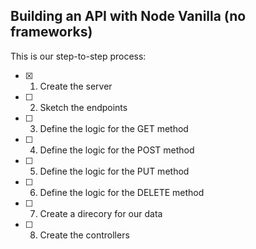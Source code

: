 ## Building an API with Node Vanilla (no frameworks)

This is our step-to-step process:

- [x] 1. Create the server
- [ ] 2. Sketch the endpoints
- [ ] 3. Define the logic for the GET method
- [ ] 4. Define the logic for the POST method
- [ ] 5. Define the logic for the PUT method
- [ ] 6. Define the logic for the DELETE method
- [ ] 7. Create a  direcory for our data
- [ ] 8. Create the controllers
